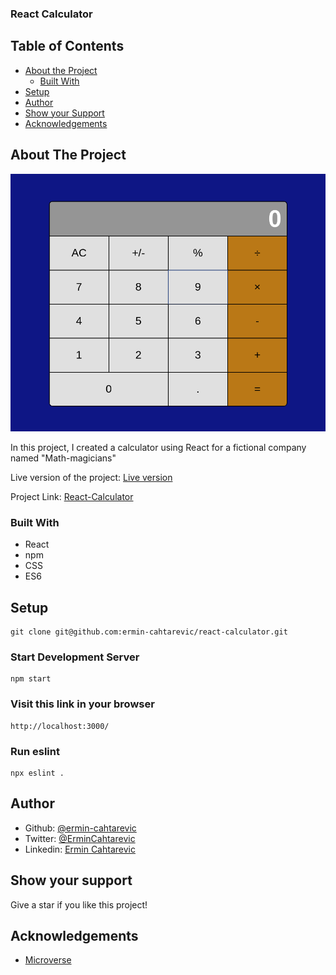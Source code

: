 ### React Calculator

## Table of Contents

* [About the Project](#about-the-project)
  * [Built With](#built-with)
* [Setup](#setup)
* [Author](#author)
* [Show your Support](#show-your-support)
* [Acknowledgements](#acknowledgements)

<!-- ABOUT THE PROJECT -->
## About The Project

![screenshot](./public/react-calculator.png)

In this project, I created a calculator using React for a fictional company named "Math-magicians"

Live version of the project: [Live version](https://react-calculator-ermin.herokuapp.com/)

Project Link: [React-Calculator](https://github.com/ermin-cahtarevic/react-calculator)


### Built With

*   React
*   npm
*   CSS
*   ES6

## Setup

```
git clone git@github.com:ermin-cahtarevic/react-calculator.git
```

### Start Development Server

```
npm start
```
### Visit this link in your browser
```
http://localhost:3000/
```

### Run eslint

```
npx eslint .
```

<!-- CONTACT -->
## Author

- Github: [@ermin-cahtarevic](https://github.com/ermin-cahtarevic)
- Twitter: [@ErminCahtarevic](https://twitter.com/ErminCahtarevic)
- Linkedin: [Ermin Cahtarevic](https://www.linkedin.com/in/ermincahtarevic/)

<!-- ABOUT THE PROJECT-->
## Show your support

Give a star if you like this project!

<!-- ACKNOWLEDGEMENTS -->
## Acknowledgements

* [Microverse](https://www.microverse.org/)
